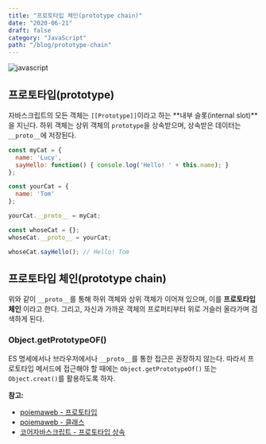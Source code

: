 ```yaml
---
title: "프로토타입 체인(prototype chain)"
date: "2020-06-21"
draft: false
category: "JavaScript"
path: "/blog/prototype-chain"
---
```


![javascript](https://blog.martinwork.co.kr/images/javascript/javascript.png)

## 프로토타입(prototype)
자바스크립트의 모든 객체는 `[[Prototype]]`이라고 하는 **내부 슬롯(internal slot)**을 지닌다. 하위 객체는 상위 객체의 `prototype`을 상속받으며, 상속받은 데이터는 `__proto__`에 저장된다.

```js
const myCat = {
  name: 'Lucy',
  sayHello: function() { console.log('Hello! ' + this.name); }
};

const yourCat = {
  name: 'Tom'
};

yourCat.__proto__ = myCat;

const whoseCat = {};
whoseCat.__proto__ = yourCat;

whoseCat.sayHello(); // Hello! Tom
```

## 프로토타입 체인(prototype chain)
위와 같이 `__proto__`를 통해 하위 객체와 상위 객체가 이어져 있으며, 이를 **프로토타입 체인** 이라고 한다. 그리고, 자신과 가까운 객체의 프로퍼티부터 위로 거슬러 올라가며 검색하게 된다.

### Object.getPrototypeOF()
ES 명세에서나 브라우저에서나 `__proto__`를 통한 접근은 권장하지 않는다. 따라서 프로토타입 메서드에 접근해야 할 때에는 `Object.getPrototypeOf()` 또는 `Object.creat()`를 활용하도록 하자.

**참고:**
- [poiemaweb - 프로토타입](https://poiemaweb.com/js-prototype)
- [poiemaweb - 클래스](https://poiemaweb.com/es6-class)
- [코어자바스크립트 - 프로토타입 상속](https://ko.javascript.info/prototype-inheritance)